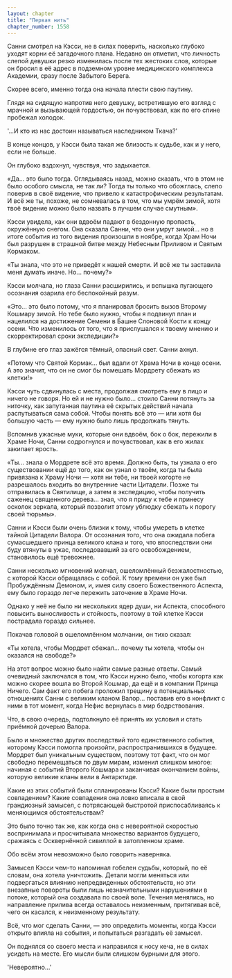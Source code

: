 ```yaml
---
layout: chapter
title: "Первая нить"
chapter_number: 1558
---
```




Санни смотрел на Кэсси, не в силах поверить, насколько глубоко уходят корни её загадочного плана. Недавно он отметил, что личность слепой девушки резко изменилась после тех жестоких слов, которые он бросил в её адрес в подземном уровне медицинского комплекса Академии, сразу после Забытого Берега.

Скорее всего, именно тогда она начала плести свою паутину.

Глядя на сидящую напротив него девушку, встретившую его взгляд с мрачной и вызывающей гордостью, он почувствовал, как по его спине пробежал холодок.

'...И кто из нас достоин называться наследником Ткача?'

В конце концов, у Кэсси была такая же близость к судьбе, как и у него, если не больше.

Он глубоко вздохнул, чувствуя, что задыхается.

«Да... это было тогда. Оглядываясь назад, можно сказать, что в этом не было особого смысла, не так ли? Тогда ты только что обожглась, слепо поверив в своё видение, что привело к катастрофическим результатам. И всё же ты, похоже, не сомневалась в том, что мы умрём зимой, хотя твоё видение можно было назвать в лучшем случае смутным».

Кэсси увидела, как они вдвоём падают в бездонную пропасть, окружённую снегом. Она сказала Санни, что они умрут зимой... но в итоге события из того видения произошли в ноябре, когда Храм Ночи был разрушен в страшной битве между Небесным Приливом и Святым Кормаком.

«Ты знала, что это не приведёт к нашей смерти. И всё же ты заставила меня думать иначе. Но... почему?»

Кэсси молчала, но глаза Санни расширились, и вспышка пугающего осознания озарила его беспокойный разум.

«Это... это было потому, что я планировал бросить вызов Второму Кошмару зимой. Но тебе было нужно, чтобы я подвинул план и нацелился на достижение Семени в Башне Слоновой Кости к концу осени. Что изменилось от того, что я прислушался к твоему мнению и скорректировал сроки экспедиции?»

В глубине его глаз зажёгся тёмный, опасный свет. Санни ахнул.

«Потому что Святой Кормак... был вдали от Храма Ночи в конце осени. А это значит, что он не смог бы помешать Мордрету сбежать из клетки!»

Кэсси чуть сдвинулась с места, продолжая смотреть ему в лицо и ничего не говоря. Но ей и не нужно было... стоило Санни потянуть за ниточку, как запутанная паутина её скрытых действий начала распутываться сама собой. Чтобы понять всё это — или хотя бы большую часть — ему нужно было лишь продолжать тянуть.

Вспомнив ужасные муки, которые они вдвоём, бок о бок, пережили в Храме Ночи, Санни содрогнулся и почувствовал, как в его жилах закипает ярость.

«Ты... знала о Мордрете всё это время. Должно быть, ты узнала о его существовании ещё до того, как он узнал о твоём, когда ты была привязана к Храму Ночи — хотя ни тебе, ни твоей когорте не разрешалось входить во внутренние части Цитадели. Позже ты отправилась в Святилище, а затем в экспедицию, чтобы получить саженец священного дерева... зная, что я приду к тебе и принесу осколок зеркала, который позволит этому ублюдку сбежать к порогу своей тюрьмы».

Санни и Кэсси были очень близки к тому, чтобы умереть в клетке тайной Цитадели Валора. От осознания того, что она ожидала побега сумасшедшего принца великого клана и того, что впоследствии они буду втянуты в ужас, последовавший за его освобождением, становилось ещё тревожнее.

Санни несколько мгновений молчал, ошеломлённый безжалостностью, с которой Кэсси обращалась с собой. К тому времени он уже был Пробуждённым Демоном, и, имея силу своего Божественного Аспекта, ему было гораздо легче пережить заточение в Храме Ночи.

Однако у неё не было ни нескольких ядер души, ни Аспекта, способного повысить выносливость и стойкость, поэтому в той клетке Кэсси пострадала гораздо сильнее.

Покачав головой в ошеломлённом молчании, он тихо сказал:

«Ты хотела, чтобы Мордрет сбежал... почему ты хотела, чтобы он оказался на свободе?»

На этот вопрос можно было найти самые разные ответы. Самый очевидный заключался в том, что Кэсси нужно было, чтобы когорта как можно скорее вошла во Второй Кошмар, да ещё и в компании Принца Ничего. Сам факт его побега проложил трещину в потенциальных отношениях Санни с великим кланом Валор... поставив его в конфликт с ними в тот момент, когда Нефис вернулась в мир бодрствования.

Что, в свою очередь, подтолкнуло её принять их условия и стать приёмной дочерью Валора.

Было и множество других последствий того единственного события, которому Кэсси помогла произойти, распространившихся в будущее. Мордрет был уникальным существом, поэтому тот факт, что он мог свободно перемещаться по двум мирам, изменил слишком многое: начиная с событий Второго Кошмара и заканчивая окончанием войны, которую великие кланы вели в Антарктиде.

Какие из этих событий были спланированы Кэсси? Какие были простым совпадением? Какие совпадения она ловко вписала в свой грандиозный замысел, с потрясающей быстротой приспосабливаясь к меняющимся обстоятельствам?

Это было точно так же, как когда она с невероятной скоростью воспринимала и просчитывала множество вариантов будущего, сражаясь с Осквернённой сивиллой в затопленном храме.

Обо всём этом невозможно было говорить наверняка.

Замысел Кэсси чем-то напоминал гобелен судьбы, который, по её словам, она хотела уничтожить. Детали могли меняться или подвергаться влиянию непредвиденных обстоятельств, но эти внезапные повороты были лишь незначительными нарушениями в потоке, который она создавала по своей воле. Течения менялись, но направление прилива всегда оставалось неизменным, притягивая всё, чего он касался, к неизменному результату.

Всё, что мог сделать Санни, — это определить моменты, когда Кэсси открыто влияла на события, и попытаться разгадать её замысел.

Он поднялся со своего места и направился к носу кеча, не в силах усидеть на месте. Его мысли были слишком бурными для этого.

'Невероятно...'

